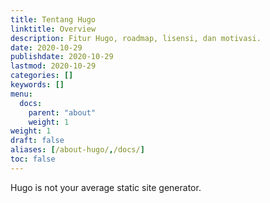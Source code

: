```yaml
---
title: Tentang Hugo
linktitle: Overview
description: Fitur Hugo, roadmap, lisensi, dan motivasi.
date: 2020-10-29
publishdate: 2020-10-29
lastmod: 2020-10-29
categories: []
keywords: []
menu:
  docs:
    parent: "about"
    weight: 1
weight: 1
draft: false
aliases: [/about-hugo/,/docs/]
toc: false
---
```


Hugo is not your average static site generator.